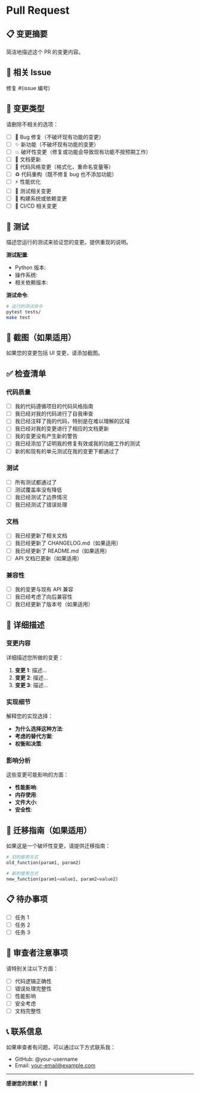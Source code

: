 # Pull Request

## 📋 变更摘要
简洁地描述这个 PR 的变更内容。

## 🔗 相关 Issue
修复 #(issue 编号)

## 🎯 变更类型
请删除不相关的选项：

- [ ] 🐛 Bug 修复（不破坏现有功能的变更）
- [ ] ✨ 新功能（不破坏现有功能的变更）
- [ ] 💥 破坏性变更（修复或功能会导致现有功能不按预期工作）
- [ ] 📝 文档更新
- [ ] 🎨 代码风格变更（格式化、重命名变量等）
- [ ] ♻️ 代码重构（既不修复 bug 也不添加功能）
- [ ] ⚡ 性能优化
- [ ] 🧪 测试相关变更
- [ ] 🔧 构建系统或依赖变更
- [ ] 🚀 CI/CD 相关变更

## 🧪 测试
描述您运行的测试来验证您的变更。提供重现的说明。

**测试配置**:
- Python 版本: 
- 操作系统: 
- 相关依赖版本: 

**测试命令**:
```bash
# 运行的测试命令
pytest tests/
make test
```

## 📸 截图（如果适用）
如果您的变更包括 UI 变更，请添加截图。

## ✅ 检查清单

### 代码质量
- [ ] 我的代码遵循项目的代码风格指南
- [ ] 我已经对我的代码进行了自我审查
- [ ] 我已经注释了我的代码，特别是在难以理解的区域
- [ ] 我已经对我的变更进行了相应的文档更新
- [ ] 我的变更没有产生新的警告
- [ ] 我已经添加了证明我的修复有效或我的功能工作的测试
- [ ] 新的和现有的单元测试在我的变更下都通过了

### 测试
- [ ] 所有测试都通过了
- [ ] 测试覆盖率没有降低
- [ ] 我已经测试了边界情况
- [ ] 我已经测试了错误处理

### 文档
- [ ] 我已经更新了相关文档
- [ ] 我已经更新了 CHANGELOG.md（如果适用）
- [ ] 我已经更新了 README.md（如果适用）
- [ ] API 文档已更新（如果适用）

### 兼容性
- [ ] 我的变更与现有 API 兼容
- [ ] 我已经考虑了向后兼容性
- [ ] 我已经更新了版本号（如果适用）

## 📝 详细描述

### 变更内容
详细描述您所做的变更：

1. **变更 1**: 描述...
2. **变更 2**: 描述...
3. **变更 3**: 描述...

### 实现细节
解释您的实现选择：

- **为什么选择这种方法**: 
- **考虑的替代方案**: 
- **权衡和决策**: 

### 影响分析
这些变更可能影响的方面：

- **性能影响**: 
- **内存使用**: 
- **文件大小**: 
- **安全性**: 

## 🔄 迁移指南（如果适用）
如果这是一个破坏性变更，请提供迁移指南：

```python
# 旧的使用方式
old_function(param1, param2)

# 新的使用方式
new_function(param1=value1, param2=value2)
```

## 📋 待办事项
- [ ] 任务 1
- [ ] 任务 2
- [ ] 任务 3

## 🤝 审查者注意事项
请特别关注以下方面：

- [ ] 代码逻辑正确性
- [ ] 错误处理完整性
- [ ] 性能影响
- [ ] 安全考虑
- [ ] 文档完整性

## 📞 联系信息
如果审查者有问题，可以通过以下方式联系我：
- GitHub: @your-username
- Email: your-email@example.com

---

**感谢您的贡献！** 🎉